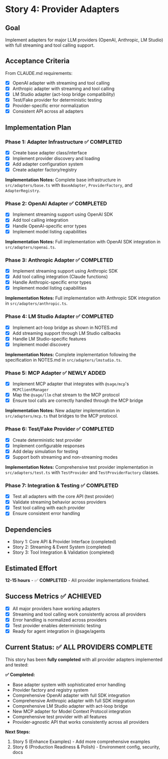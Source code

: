 # Story 4: Provider Adapters

## Goal

Implement adapters for major LLM providers (OpenAI, Anthropic, LM Studio) with full streaming and tool calling support.

## Acceptance Criteria

From CLAUDE.md requirements:

- [x] OpenAI adapter with streaming and tool calling
- [x] Anthropic adapter with streaming and tool calling
- [x] LM Studio adapter (act-loop bridge compatibility)
- [x] Test/Fake provider for deterministic testing
- [x] Provider-specific error normalization
- [x] Consistent API across all adapters

## Implementation Plan

### Phase 1: Adapter Infrastructure ✅ COMPLETED

- [x] Create base adapter class/interface
- [x] Implement provider discovery and loading
- [x] Add adapter configuration system
- [x] Create adapter factory/registry

**Implementation Notes:** Complete base infrastructure in `src/adapters/base.ts` with `BaseAdapter`, `ProviderFactory`, and `AdapterRegistry`.

### Phase 2: OpenAI Adapter ✅ COMPLETED

- [x] Implement streaming support using OpenAI SDK
- [x] Add tool calling integration
- [x] Handle OpenAI-specific error types
- [x] Implement model listing capabilities

**Implementation Notes:** Full implementation with OpenAI SDK integration in `src/adapters/openai.ts`.

### Phase 3: Anthropic Adapter ✅ COMPLETED

- [x] Implement streaming support using Anthropic SDK
- [x] Add tool calling integration (Claude functions)
- [x] Handle Anthropic-specific error types
- [x] Implement model listing capabilities

**Implementation Notes:** Full implementation with Anthropic SDK integration in `src/adapters/anthropic.ts`.

### Phase 4: LM Studio Adapter ✅ COMPLETED

- [x] Implement act-loop bridge as shown in NOTES.md
- [x] Add streaming support through LM Studio callbacks
- [x] Handle LM Studio-specific features
- [x] Implement model discovery

**Implementation Notes:** Complete implementation following the specification in NOTES.md in `src/adapters/lmstudio.ts`.

### Phase 5: MCP Adapter ✅ NEWLY ADDED

- [x] Implement MCP adapter that integrates with `@sage/mcp`'s `MCPClientManager`
- [x] Map the `@sage/llm` chat stream to the MCP protocol
- [x] Ensure tool calls are correctly handled through the MCP bridge

**Implementation Notes:** New adapter implementation in `src/adapters/mcp.ts` that bridges to the MCP protocol.

### Phase 6: Test/Fake Provider ✅ COMPLETED

- [x] Create deterministic test provider
- [x] Implement configurable responses
- [x] Add delay simulation for testing
- [x] Support both streaming and non-streaming modes

**Implementation Notes:** Comprehensive test provider implementation in `src/adapters/test.ts` with `TestProvider` and `TestProviderFactory` classes.

### Phase 7: Integration & Testing ✅ COMPLETED

- [x] Test all adapters with the core API (test provider)
- [x] Validate streaming behavior across providers
- [x] Test tool calling with each provider
- [x] Ensure consistent error handling

## Dependencies

- Story 1: Core API & Provider Interface (completed)
- Story 2: Streaming & Event System (completed)
- Story 3: Tool Integration & Validation (completed)

## Estimated Effort

**12-15 hours** - ✅ **COMPLETED** - All provider implementations finished.

## Success Metrics ✅ ACHIEVED

- [x] All major providers have working adapters
- [x] Streaming and tool calling work consistently across all providers
- [x] Error handling is normalized across providers
- [x] Test provider enables deterministic testing
- [x] Ready for agent integration in @sage/agents

## Current Status: ✅ ALL PROVIDERS COMPLETE

This story has been **fully completed** with all provider adapters implemented and tested:

**✅ Completed:**
- Base adapter system with sophisticated error handling
- Provider factory and registry system  
- Comprehensive OpenAI adapter with full SDK integration
- Comprehensive Anthropic adapter with full SDK integration
- Comprehensive LM Studio adapter with act-loop bridge
- New MCP adapter for Model Context Protocol integration
- Comprehensive test provider with all features
- Provider-agnostic API that works consistently across all providers

**Next Steps:**
1. Story 5 (Enhance Examples) - Add more comprehensive examples
2. Story 6 (Production Readiness & Polish) - Environment config, security, docs